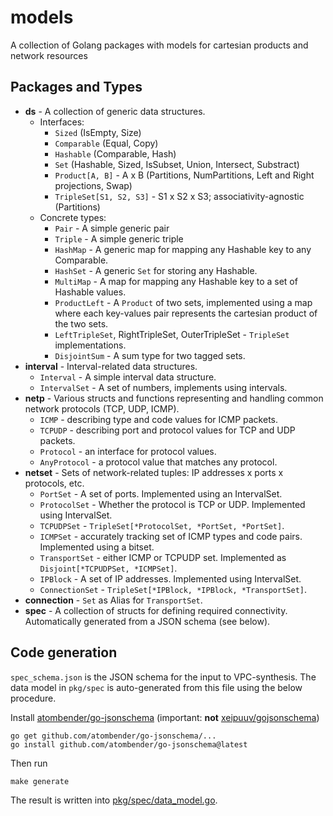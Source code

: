 # models
A collection of Golang packages with models for cartesian products and network resources

## Packages and Types
* **ds** - A collection of generic data structures.
  * Interfaces:
    * `Sized` (IsEmpty, Size)
    * `Comparable` (Equal, Copy)
    * `Hashable` (Comparable, Hash)
    * `Set` (Hashable, Sized, IsSubset, Union, Intersect, Substract)
    * `Product[A, B]` - A x B (Partitions, NumPartitions, Left and Right projections, Swap)
    * `TripleSet[S1, S2, S3]` - S1 x S2 x S3; associativity-agnostic (Partitions)
  * Concrete types:
    * `Pair` - A simple generic pair
    * `Triple` - A simple generic triple
    * `HashMap` - A generic map for mapping any Hashable key to any Comparable.
    * `HashSet` - A generic `Set` for storing any Hashable.
    * `MultiMap` - A map for mapping any Hashable key to a set of Hashable values.
    * `ProductLeft` - A `Product` of two sets, implemented using a map where each key-values pair represents the cartesian product of the two sets.
    * `LeftTripleSet`, RightTripleSet, OuterTripleSet - `TripleSet` implementations.
    * `DisjointSum` - A sum type for two tagged sets.
* **interval** - Interval-related data structures.
    * `Interval` - A simple interval data structure.
    * `IntervalSet` - A set of numbers, implements using intervals.
* **netp** - Various structs and functions representing and handling common network protocols (TCP, UDP, ICMP).
  * `ICMP` - describing type and code values for ICMP packets.
  * `TCPUDP` - describing port and protocol values for TCP and UDP packets.
  * `Protocol` - an interface for protocol values.
  * `AnyProtocol` - a protocol value that matches any protocol.
* **netset** - Sets of network-related tuples: IP addresses x ports x protocols, etc.
  * `PortSet` - A set of ports. Implemented using an IntervalSet.
  * `ProtocolSet` - Whether the protocol is TCP or UDP. Implemented using IntervalSet.
  * `TCPUDPSet` - `TripleSet[*ProtocolSet, *PortSet, *PortSet]`.
  * `ICMPSet` - accurately tracking set of ICMP types and code pairs. Implemented using a bitset.
  * `TransportSet` - either ICMP or TCPUDP set. Implemented as `Disjoint[*TCPUDPSet, *ICMPSet]`.
  * `IPBlock` - A set of IP addresses. Implemented using IntervalSet.
  * `ConnectionSet` - `TripleSet[*IPBlock, *IPBlock, *TransportSet]`.
* **connection** - `Set` as Alias for `TransportSet`.
* **spec** - A collection of structs for defining required connectivity. Automatically generated from a JSON schema (see below).

## Code generation
`spec_schema.json` is the JSON schema for the input to VPC-synthesis. The data model in `pkg/spec` is auto-generated from this file using the below procedure.

Install [atombender/go-jsonschema](https://github.com/atombender/go-jsonschema)
(important: **not** [xeipuuv/gojsonschema](https://github.com/xeipuuv/gojsonschema))

```commandline
go get github.com/atombender/go-jsonschema/...
go install github.com/atombender/go-jsonschema@latest
```

Then run

```commandline
make generate
```

The result is written into [pkg/spec/data_model.go](pkg/spec/data_model.go).
